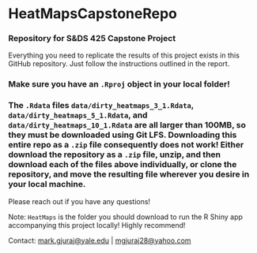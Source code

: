 # HeatMapsCapstoneRepo
### Repository for S&amp;DS 425 Capstone Project

Everything you need to replicate the results of this project exists in this GitHub repository. Just follow the instructions outlined in the report. 

### Make sure you have an `.Rproj` object in your local folder! 
### The `.Rdata` files `data/dirty_heatmaps_3_1.Rdata`, `data/dirty_heatmaps_5_1.Rdata`, and `data/dirty_heatmaps_10_1.Rdata` are all larger than 100MB, so they must be downloaded using Git LFS. Downloading this entire repo as a `.zip` file consequently does not work! Either download the repository as a `.zip` file, unzip, and then download each of the files above individually, or clone the repository, and move the resulting file wherever you desire in your local machine.

Please reach out if you have any questions!

Note: `HeatMaps` is the folder you should download to run the R Shiny app accompanying this project locally! Highly recommend!

Contact:
mark.gjuraj@yale.edu | mgjuraj28@yahoo.com
